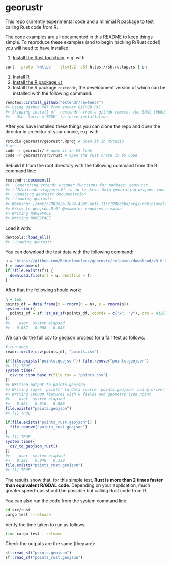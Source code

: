 
<!-- README.md is generated from README.Rmd. Please edit that file -->

# georustr

<!-- badges: start -->
<!-- badges: end -->

This repo currently experimental code and a minimal R package to test
calling Rust code from R.

The code examples are all documented in this README to keep things
simple. To reproduce these examples (and to begin hacking R/Rust code!)
you will need to have installed:

1.  [Install the Rust
    toolchain](https://www.rust-lang.org/tools/install), e.g. with

``` bash
curl --proto '=https' --tlsv1.2 -sSf https://sh.rustup.rs | sh
```

1.  [Install R](https://cran.r-project.org/)
2.  [Install the R package
    `sf`](https://rtask.thinkr.fr/installation-of-r-4-0-on-ubuntu-20-04-lts-and-tips-for-spatial-packages/)
3.  Install the R package `rextendr`, the development version of which
    can be installed with the following command:

``` r
remotes::install_github("extendr/rextendr")
#> Using github PAT from envvar GITHUB_PAT
#> Skipping install of 'rextendr' from a github remote, the SHA1 (bb6b9f1f) has not changed since last install.
#>   Use `force = TRUE` to force installation
```

After you have installed these things you can clone the repo and open
the director in an editor of your choice, e.g. with

``` bash
rstudio georustr/georustr.Rproj # open it in RStudio
# or...
code -r georustr/ # open it in VS Code
code -r georustr/src/rust # open the rust crate in VS Code
```

Rebuild it from the root directory with the following command from the R
command line:

``` r
rextendr::document()
#> ℹ Generating extendr wrapper functions for package: georustr.
#> ℹ 'R/extendr-wrappers.R' is up-to-date. Skip generating wrapper functions.
#> ℹ Updating georustr documentation
#> ℹ Loading georustr
#> Warning: [/mnt/57982e2a-2874-4246-a6fe-115c199bc6bd/orgs/robinlovelace/georustr/
#> R/csv_to_geojson.R:9] @examples requires a value
#> Writing NAMESPACE
#> Writing NAMESPACE
```

Load it with:

``` r
devtools::load_all()
#> ℹ Loading georustr
```

You can download the test data with the following command:

``` r
u = "https://github.com/Robinlovelace/georustr/releases/download/v0.0.0.9000/points.csv"
f = basename(u)
if(!file.exists(f)) {
  download.file(url = u, destfile = f)
}
```

After that the following should work:

``` r
n = 1e5
points_df = data.frame(x = rnorm(n = n), y = rnorm(n))
system.time({
  points_sf = sf::st_as_sf(points_df, coords = c("x", "y"), crs = 4326)
})
#>    user  system elapsed 
#>   0.037   0.008   0.046
```

We can do the full csv to geojson process for a fair test as follows:

``` r
# run once
readr::write_csv(points_df, "points.csv")
```

``` r
if(file.exists("points.geojson")) file.remove("points.geojson")
#> [1] TRUE
system.time({
  csv_to_json_base_r(file_csv = "points.csv")
})
#> Writing output to points.geojson
#> Writing layer `points' to data source `points.geojson' using driver `GeoJSON'
#> Writing 100000 features with 0 fields and geometry type Point.
#>    user  system elapsed 
#>   0.861   0.016   0.880
file.exists("points.geojson")
#> [1] TRUE
```

``` r
if(file.exists("points_rust.geojson")) {
  file.remove("points_rust.geojson")
}
#> [1] TRUE
system.time({
  csv_to_geojson_rust()
})
#>    user  system elapsed 
#>   0.281   0.048   0.330
file.exists("points_rust.geojson")
#> [1] TRUE
```

The results show that, for this simple test, **Rust is more than 2 times
faster than equivalent R/GDAL code**. Depending on your application,
much greater speed-ups should be possible but calling Rust code from R.

You can also run the code from the system command line:

``` bash
cd src/rust
cargo test --release
```

Verify the time taken to run as follows:

``` bash
time cargo test --release
```

Check the outputs are the same (they are):

``` r
sf::read_sf("points.geojson")
sf::read_sf("points_rust.geojson")
```
